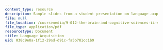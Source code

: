 ```yaml
---
content_type: resource
description: Sample slides from a student presentation on language acquisition.
file: null
file_location: /coursemedia/9-012-the-brain-and-cognitive-sciences-ii-spring-2006/038c9e8a1f1229add91cfa5b781cc1b9_mfrank_presentat.pdf
file_type: application/pdf
resourcetype: Document
title: Language Acquisition
uid: 038c9e8a-1f12-29ad-d91c-fa5b781cc1b9
---
```

